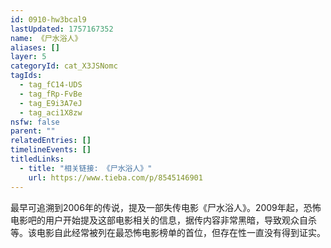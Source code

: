 ```yaml
---
id: 0910-hw3bcal9
lastUpdated: 1757167352
name: 《尸水浴人》
aliases: []
layer: 5
categoryId: cat_X3JSNomc
tagIds:
  - tag_fC14-UDS
  - tag_fRp-FvBe
  - tag_E9i3A7eJ
  - tag_aci1X8zw
nsfw: false
parent: ""
relatedEntries: []
timelineEvents: []
titledLinks:
  - title: "相关链接: 《尸水浴人》"
    url: https://www.tieba.com/p/8545146901
---
```


最早可追溯到2006年的传说，提及一部失传电影《尸水浴人》。2009年起，恐怖电影吧的用户开始提及这部电影相关的信息，据传内容非常黑暗，导致观众自杀等。该电影自此经常被列在最恐怖电影榜单的首位，但存在性一直没有得到证实。